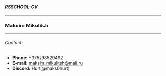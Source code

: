 #### ***RSSCHOOL-CV***
----
### Maksim Mikulitch
----
###### Contact:
* **Phone:** +375298529492
* **E-mail:** maksim_mikulitsh@mail.ru
* **Discord:** Hurt(@maks0hurt) 

